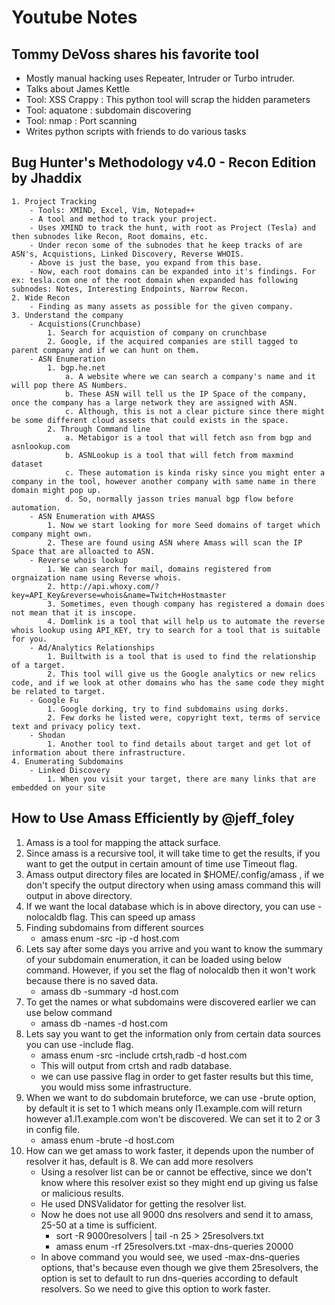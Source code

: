 # Youtube Notes

## Tommy DeVoss shares his favorite tool
- Mostly manual hacking uses Repeater, Intruder or Turbo intruder.
- Talks about James Kettle
- Tool: XSS Crappy : This python tool will scrap the hidden parameters
- Tool: aquatone : subdomain discovering
- Tool: nmap : Port scanning
- Writes python scripts with friends to do various tasks

## Bug Hunter's Methodology v4.0 - Recon Edition by Jhaddix
    1. Project Tracking
        - Tools: XMIND, Excel, Vim, Notepad++
        - A tool and method to track your project.
        - Uses XMIND to track the hunt, with root as Project (Tesla) and then subnodes like Recon, Root domains, etc.
        - Under recon some of the subnodes that he keep tracks of are ASN's, Acquistions, Linked Discovery, Reverse WHOIS.
        - Above is just the base, you expand from this base.
        - Now, each root domains can be expanded into it's findings. For ex: tesla.com one of the root domain when expanded has following subnodes: Notes, Interesting Endpoints, Narrow Recon.
    2. Wide Recon
        - Finding as many assets as possible for the given company.
    3. Understand the company
        - Acquistions(Crunchbase)
            1. Search for acquistion of company on crunchbase
            2. Google, if the acquired companies are still tagged to parent company and if we can hunt on them.
        - ASN Enumeration
            1. bgp.he.net
                a. A website where we can search a company's name and it will pop there AS Numbers.
                b. These ASN will tell us the IP Space of the company, once the company has a large network they are assigned with ASN.
                c. Although, this is not a clear picture since there might be some different cloud assets that could exists in the space.
            2. Through Command line
                a. Metabigor is a tool that will fetch asn from bgp and asnlookup.com
                b. ASNLookup is a tool that will fetch from maxmind dataset
                c. These automation is kinda risky since you might enter a company in the tool, however another company with same name in there domain might pop up.
                d. So, normally jasson tries manual bgp flow before automation.
        - ASN Enumeration with AMASS
            1. Now we start looking for more Seed domains of target which company might own.
            2. These are found using ASN where Amass will scan the IP Space that are alloacted to ASN.
        - Reverse whois lookup
            1. We can search for mail, domains registered from orgnaization name using Reverse whois.
            2. http://api.whoxy.com/?key=API_Key&reverse=whois&name=Twitch+Hostmaster
            3. Sometimes, even though company has registered a domain does not mean that it is inscope.
            4. Domlink is a tool that will help us to automate the reverse whois lookup using API_KEY, try to search for a tool that is suitable for you.
        - Ad/Analytics Relationships
            1. Builtwith is a tool that is used to find the relationship of a target.
            2. This tool will give us the Google analytics or new relics code, and if we look at other domains who has the same code they might be related to target.
        - Google Fu
            1. Google dorking, try to find subdomains using dorks.
            2. Few dorks he listed were, copyright text, terms of service text and privacy policy text.
        - Shodan
            1. Another tool to find details about target and get lot of information about there infrastructure.
    4. Enumerating Subdomains
        - Linked Discovery
            1. When you visit your target, there are many links that are embedded on your site 
            
## How to Use Amass Efficiently by @jeff_foley
1. Amass is a tool for mapping the attack surface.
2. Since amass is a recursive tool, it will take time to get the results, if you want to get the output in certain amount of time use Timeout flag.
3. Amass output directory files are located in $HOME/.config/amass , if we don't specify the output directory when using amass command this will output in above directory.
4. If we want the local database which is in above directory, you can use -nolocaldb flag. This can speed up amass
5. Finding subdomains from different sources
    - amass enum -src -ip -d host.com
6. Lets say after some days you arrive and you want to know the summary of your subdomain enumeration, it can be loaded using below command. However, if you set the flag of nolocaldb then it won't work because there is no saved data.
    - amass db -summary -d host.com
7. To get the names or what subdomains were discovered earlier we can use below command
    - amass db -names -d host.com
8. Lets say you want to get the information only from certain data sources you can use -include flag.
    - amass enum -src -include crtsh,radb -d host.com
    - This will output from crtsh and radb database.
    - we can use passive flag in order to get faster results but this time, you would miss some infrastructure.
9. When we want to do subdomain bruteforce, we can use -brute option, by default it is set to 1 which means only l1.example.com will return however a1.l1.example.com won't be discovered. We can set it to 2 or 3 in config file.
    - amass enum -brute -d host.com
10. How can we get amass to work faster, it depends upon the number of resolver it has, default is 8. We can add more resolvers
    - Using a resolver list can be or cannot be effective, since we don't know where this resolver exist so they might end up giving us false or malicious results.
    - He used DNSValidator for getting the resolver list.
    - Now he does not use all 9000 dns resolvers and send it to amass, 25-50 at a time is sufficient.
        - sort -R 9000resolvers | tail -n 25 > 25resolvers.txt
        - amass enum -rf 25resolvers.txt -max-dns-queries 20000
    - In above command you would see, we used -max-dns-queries options, that's because even though we give them 25resolvers, the option is set to default to run dns-queries according to default resolvers. So we need to give this option to work faster.
